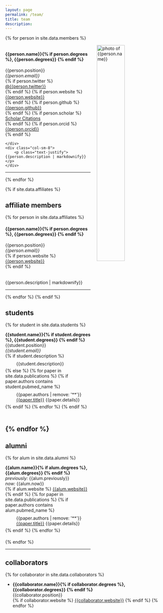 ```yaml
---
layout: page
permalink: /team/
title: team
description: 
---
```


{% for person in site.data.members %}

<!-- The paddingtop and margin-top edits allow anchors to link properly. -->
<div id = "{{person.name}}" class="row" style="padding-top: 60px; margin-top: -60px;">
    <img style="float: right; width: 42%; padding-left: 20px;" src="{{ person.image | prepend: '/assets/img/' | prepend: site.baseurl | prepend: site.url }}" alt="photo of {{person.name}}">
    <div>
        <h4>{{person.name}}{% if person.degrees %}, {{person.degrees}} {% endif %}</h4> 
        {{person.position}} <br>
        <i class="fa fa-envelope"></i> <em>{{person.email}}</em> <br>
        {% if person.twitter %}
          <i class="fab fa-twitter"></i> <a href= "http://twitter.com/{{person.twitter}}" target="_blank"> @{{person.twitter}} </a> <br>
        {% endif %}
        {% if person.website %}
          <i class="fa fa-globe"></i> <a href= "{{person.website}}" target="_blank">{{person.website}}</a> <br>
        {% endif %}
        {% if person.github %}
          <i class="fab fa-github"></i> <a href= "https://github.com/{{person.github}}" target="_blank"> {{person.github}} </a> <br>
        {% endif %}
        {% if person.scholar %}
          <i class="ai ai-google-scholar"></i> <a href= "http://scholar.google.com/citations?user={{person.scholar}}" target="_blank"> Scholar Citations </a> <br>
        {% endif %}
        {% if person.orcid %}
          <i class="ai ai-orcid"></i> <a href="http://{{person.orcid}}" target="_blank"> {{person.orcid}}</a> <br>
        {% endif %}

    </div>
    <div class="col-sm-8">
        <p class="text-justify">{{person.description | markdownify}}</p>
    </div>
</div>
<hr>
{% endfor %}

{% if site.data.affiliates %}
  <h2>affiliate members</h2>
  {% for person in site.data.affiliates %}
<div id="{{person.name}}" class="row" style="padding-top: 60px; margin-top: -60px; padding-bottom: 20px;">
  <h4>{{person.name}}{% if person.degrees %}, {{person.degrees}} {% endif %}</h4>
  {{person.position}} <br>
  <i class="fa fa-envelope"></i> <em>{{person.email}}</em> <br>
  {% if person.website %}
    <i class="fa fa-globe"></i> <a href= "{{person.website}}" target="_blank">{{person.website}}</a> <br>
  {% endif %}
</div>
<div class="col-sm-8">
  <p class="text-justify">{{person.description | markdownify}}</p>
</div>
<hr>
  {% endfor %}
{% endif %}

## students
{% for student in site.data.students %}

<!-- The paddingtop and margin-top edits allow anchors to link properly. -->
<div id = "{{student.name}}" class="row" style="padding-top: 60px; margin-top: -60px; padding-bottom: 20px;">
  <b>{{student.name}}{% if student.degrees %}, {{student.degrees}} {% endif %}</b> <br>
  {{student.position}} <br>
  <i class="fa fa-envelope"></i> <em>{{student.email}}</em> <br>
  {% if student.description %}
  <div style="margin-left: 2.5em; padding-top: 8px; padding-bottom: 5px; ">{{student.description}}</div>
  {% else %}
  {% for paper in site.data.publications %}
  {% if paper.authors contains student.pubmed_name %}
  <div style="margin-left: 2.5em; padding-top: 8px; padding-bottom: 5px; ">{{paper.authors | remove: '**'}} <a href="/papers/index.html#{{paper.title}}">{{paper.title}}</a> {{paper.details}}</div>
  {% endif %}
  {% endfor %}
  {% endif %}
</div>

{% endfor %}
---

## alumni
{% for alum in site.data.alumni %}

<!-- The paddingtop and margin-top edits allow anchors to link properly. -->
<div id = "{{alum.name}}" class="row" style="padding-top: 60px; margin-top: -60px; padding-bottom: 20px;">
  <b>{{alum.name}}{% if alum.degrees %}, {{alum.degrees}} {% endif %}</b> <br>
  <i>previously:</i> {{alum.previously}} <br>
  <i>now:</i> {{alum.now}}<br>
    {% if alum.website %} <i class="fa fa-globe"></i> <a href= "{{alum.website}}" target="_blank">{{alum.website}}</a>  {% endif %}
    {% for paper in site.data.publications %}
  {% if paper.authors contains alum.pubmed_name %}
  <div style="margin-left: 2.5em; padding-top: 8px; padding-bottom: 5px; ">{{paper.authors | remove: '**'}} <a href="/papers/index.html#{{paper.title}}">{{paper.title}}</a> {{paper.details}}</div>
  {% endif %}
  {% endfor %}
</div>
{% endfor %}

---

## collaborators

{% for collaborator in site.data.collaborators %}
- <b>{{collaborator.name}}{% if collaborator.degrees %}, {{collaborator.degrees}} {% endif %}</b>  
  {{collaborator.position}}  
  {% if collaborator.website %} <i class="fa fa-globe"></i> <a href= "{{collaborator.website}}" target="_blank">{{collaborator.website}}</a>  {% endif %}
{% endfor %}
